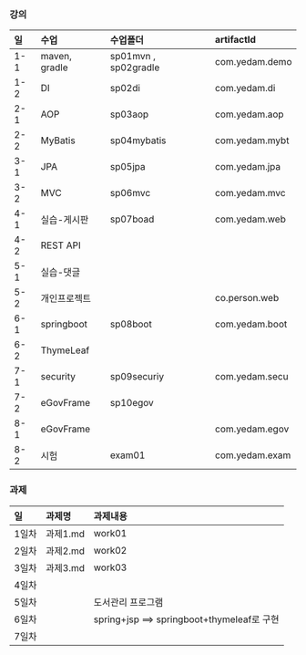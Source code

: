 ### 강의

| 일  | 수업          | 수업폴더             | artifactId     |
| :-- | :------------ | :------------------- | :------------- |
| 1-1 | maven, gradle | sp01mvn , sp02gradle | com.yedam.demo |
| 1-2 | DI            | sp02di               | com.yedam.di   |
| 2-1 | AOP           | sp03aop              | com.yedam.aop  |
| 2-2 | MyBatis       | sp04mybatis          | com.yedam.mybt |
| 3-1 | JPA           | sp05jpa              | com.yedam.jpa  |
| 3-2 | MVC           | sp06mvc              | com.yedam.mvc  |
| 4-1 | 실습-게시판   | sp07boad             | com.yedam.web  |
| 4-2 | REST API      |                      |                |
| 5-1 | 실습-댓글     |                      |                |
| 5-2 | 개인프로젝트  |                      | co.person.web  |
| 6-1 | springboot    | sp08boot             | com.yedam.boot |
| 6-2 | ThymeLeaf     |                      |                |
| 7-1 | security      | sp09securiy          | com.yedam.secu |
| 7-2 | eGovFrame     | sp10egov             |                |
| 8-1 | eGovFrame     |                      | com.yedam.egov |
| 8-2 | 시험          | exam01               | com.yedam.exam |

### 과제

| 일    | 과제명   | 과제내용                                   |
| :---- | :------- | :----------------------------------------- |
| 1일차 | 과제1.md | work01                                     |
| 2일차 | 과제2.md | work02                                     |
| 3일차 | 과제3.md | work03                                     |
| 4일차 |          |                                            |
| 5일차 |          | 도서관리 프로그램                          |
| 6일차 |          | spring+jsp ==> springboot+thymeleaf로 구현 |
| 7일차 |          |                                            |
